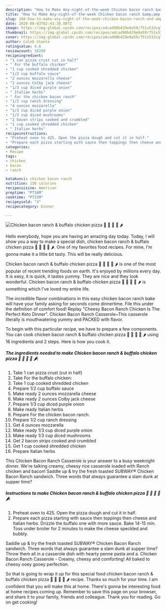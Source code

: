 ```yaml
---
description: "How to Make Any-night-of-the-week Chicken bacon ranch &amp;amp; buffalo chicken pizza 🍕 🍗 🥓 🍄 🌶"
title: "How to Make Any-night-of-the-week Chicken bacon ranch &amp;amp; buffalo chicken pizza 🍕 🍗 🥓 🍄 🌶"
slug: 160-how-to-make-any-night-of-the-week-chicken-bacon-ranch-and-amp-buffalo-chicken-pizza
date: 2020-08-03T02:43:30.807Z
image: https://img-global.cpcdn.com/recipes/a4cad90b429e0a59/751x532cq70/chicken-bacon-ranch-buffalo-chicken-pizza-🍕-🍗-🥓-🍄-🌶-recipe-main-photo.jpg
thumbnail: https://img-global.cpcdn.com/recipes/a4cad90b429e0a59/751x532cq70/chicken-bacon-ranch-buffalo-chicken-pizza-🍕-🍗-🥓-🍄-🌶-recipe-main-photo.jpg
cover: https://img-global.cpcdn.com/recipes/a4cad90b429e0a59/751x532cq70/chicken-bacon-ranch-buffalo-chicken-pizza-🍕-🍗-🥓-🍄-🌶-recipe-main-photo.jpg
author: Caleb Steele
ratingvalue: 4.6
reviewcount: 36299
recipeingredient:
- "1 can pizza crust cut in half"
- " For the buffalo chicken"
- "1 cup cooked shredded chicken"
- "1/2 cup buffalo sauce"
- "2 ounces mozzarella cheese"
- "2 ounces Colby jack cheese"
- "1/3 cup diced purple onion"
- " Italian herbs"
- " For the chicken bacon ranch"
- "1/2 cup ranch dressing"
- "4 ounces mozzarella"
- "1/3 cup diced purple onion"
- "1/3 cup diced mushrooms"
- "2 bacon strips cooked and crumbled"
- "1 cup cooked shredded chicken"
- " Italian herbs"
recipeinstructions:
- "Preheat oven to 425. Open the pizza dough and cut it in half."
- "Prepare each pizza starting with sauce then toppings then cheese and Italian herbs. Drizzle the buffalo one with more sauce. Bake 14-15 min. Toss under broiler for 2 minutes to make the cheese speckled and bubbly."
categories:
- Recipe
tags:
- chicken
- bacon
- ranch

katakunci: chicken bacon ranch 
nutrition: 150 calories
recipecuisine: American
preptime: "PT16M"
cooktime: "PT31M"
recipeyield: "3"
recipecategory: Dinner

---
```



![Chicken bacon ranch &amp; buffalo chicken pizza 🍕 🍗 🥓 🍄 🌶](https://img-global.cpcdn.com/recipes/a4cad90b429e0a59/751x532cq70/chicken-bacon-ranch-buffalo-chicken-pizza-🍕-🍗-🥓-🍄-🌶-recipe-main-photo.jpg)

Hello everybody, hope you are having an amazing day today. Today, I will show you a way to make a special dish, chicken bacon ranch &amp; buffalo chicken pizza 🍕 🍗 🥓 🍄 🌶. One of my favorites food recipes. For mine, I'm gonna make it a little bit tasty. This will be really delicious.

Chicken bacon ranch &amp; buffalo chicken pizza 🍕 🍗 🥓 🍄 🌶 is one of the most popular of recent trending foods on earth. It's enjoyed by millions every day. It is easy, it is quick, it tastes yummy. They are nice and they look wonderful. Chicken bacon ranch &amp; buffalo chicken pizza 🍕 🍗 🥓 🍄 🌶 is something which I've loved my entire life.

The incredible flavor combinations in this easy chicken bacon ranch bake will have your family asking for seconds come dinnertime. File this under the definition of comfort food! Replay &#34;Cheesy Bacon Ranch Chicken Is The Perfect Keto Dinner&#34;. Chicken Bacon Ranch Casserole~This casserole literally is mouthwatering yummy and PACKED with flavor.


To begin with this particular recipe, we have to prepare a few components. You can cook chicken bacon ranch &amp; buffalo chicken pizza 🍕 🍗 🥓 🍄 🌶 using 16 ingredients and 2 steps. Here is how you cook it.

<!--inarticleads1-->

##### The ingredients needed to make Chicken bacon ranch &amp; buffalo chicken pizza 🍕 🍗 🥓 🍄 🌶:

1. Take 1 can pizza crust (cut in half)
1. Take  For the buffalo chicken:
1. Take 1 cup cooked shredded chicken
1. Prepare 1/2 cup buffalo sauce
1. Make ready 2 ounces mozzarella cheese
1. Make ready 2 ounces Colby jack cheese
1. Prepare 1/3 cup diced purple onion
1. Make ready  Italian herbs
1. Prepare  For the chicken bacon ranch:
1. Prepare 1/2 cup ranch dressing
1. Get 4 ounces mozzarella
1. Make ready 1/3 cup diced purple onion
1. Make ready 1/3 cup diced mushrooms
1. Get 2 bacon strips cooked and crumbled
1. Get 1 cup cooked shredded chicken
1. Prepare  Italian herbs


This Chicken Bacon Ranch Casserole is your answer to a busy weeknight dinner. We&#39;re talking creamy, cheesy rice casserole loaded with Ranch chicken and bacon! Saddle up &amp; try the fresh toasted SUBWAY® Chicken Bacon Ranch sandwich. Three words that always guarantee a slam dunk at supper time? 

<!--inarticleads2-->

##### Instructions to make Chicken bacon ranch &amp; buffalo chicken pizza 🍕 🍗 🥓 🍄 🌶:

1. Preheat oven to 425. Open the pizza dough and cut it in half.
1. Prepare each pizza starting with sauce then toppings then cheese and Italian herbs. Drizzle the buffalo one with more sauce. Bake 14-15 min. Toss under broiler for 2 minutes to make the cheese speckled and bubbly.


Saddle up &amp; try the fresh toasted SUBWAY® Chicken Bacon Ranch sandwich. Three words that always guarantee a slam dunk at supper time? Throw them all in a casserole dish with hearty penne pasta and a. Chicken Bacon Ranch Casserole - Creamy, cheesy and comforting! All baked to cheesy ooey gooey perfection. 

So that is going to wrap it up for this special food chicken bacon ranch &amp; buffalo chicken pizza 🍕 🍗 🥓 🍄 🌶 recipe. Thanks so much for your time. I am confident that you will make this at home. There's gonna be interesting food at home recipes coming up. Remember to save this page on your browser, and share it to your family, friends and colleague. Thank you for reading. Go on get cooking!
